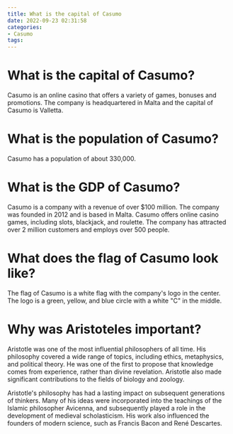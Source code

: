 ```yaml
---
title: What is the capital of Casumo
date: 2022-09-23 02:31:58
categories:
- Casumo
tags:
---
```



#  What is the capital of Casumo?

Casumo is an online casino that offers a variety of games, bonuses and promotions. The company is headquartered in Malta and the capital of Casumo is Valletta.

#  What is the population of Casumo?

Casumo has a population of about 330,000.

#  What is the GDP of Casumo?

Casumo is a company with a revenue of over $100 million. The company was founded in 2012 and is based in Malta. Casumo offers online casino games, including slots, blackjack, and roulette. The company has attracted over 2 million customers and employs over 500 people.

#  What does the flag of Casumo look like?

The flag of Casumo is a white flag with the company's logo in the center. The logo is a green, yellow, and blue circle with a white "C" in the middle.

#  Why was Aristoteles important?

Aristotle was one of the most influential philosophers of all time. His philosophy covered a wide range of topics, including ethics, metaphysics, and political theory. He was one of the first to propose that knowledge comes from experience, rather than divine revelation. Aristotle also made significant contributions to the fields of biology and zoology.

Aristotle's philosophy has had a lasting impact on subsequent generations of thinkers. Many of his ideas were incorporated into the teachings of the Islamic philosopher Avicenna, and subsequently played a role in the development of medieval scholasticism. His work also influenced the founders of modern science, such as Francis Bacon and René Descartes.